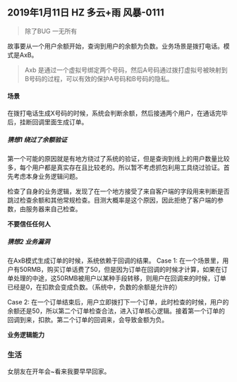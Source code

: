 ## 2019年1月11日 HZ 多云+雨  风暴-0111

> 除了BUG 一无所有

故事要从一个用户余额开始，查询到用户的余额为负数。业务场景是拨打电话。模式是AxB。
> Axb 是通过一个虚拟号绑定两个号码，然后A号码通过拨打虚拟号被映射到B号码的过程，可以有效的保护A号码和B号码的隐私。

#### 场景
在拨打电话生成X号码的时候，系统会判断余额，然后接通两个用户，在通话完毕后，挂断回调里面生成订单。


##### 猜想1 绕过了余额验证

第一个可能的原因就是有地方绕过了系统的验证，但是查询到线上的用户数量比较多，每个用户都是真实存在且比较老的。所以暂不考虑抓包利用工具绕过验证。首先考虑本身业务逻辑问题。

检查了自身的业务逻辑，发现了在一个地方接受了来自客户端的字段用来判断是否跳过检查余额和其他常规检查。目测大概率是这个原因，因此拒绝了客户端的参数，由服务器来自己检查。

**不要信任任何人**

##### 猜想2 业务漏洞
在AxB模式生成订单的时候，系统依赖于回调的结果。 
Case 1: 在一个场景里，用户有50RMB，购买订单话费了50，但是因为订单在回调的时候才计算，如果在订单处理的中途，这50RMB被用户以某种手段转移，则用户在回调来的时候，订单已经是0，在扣款会变成负数。（系统中，负数的余额是允许的）

Case 2: 在一个订单结束后，用户立即拨打下一个订单，此时检查的时候，用户的余额还是50，所以第二个订单检查合法，进入订单核心逻辑。接着第一个订单的回调到来，扣款。第二个订单的回调来，会导致金额为负。

**业务逻辑能力**

### 生活
女朋友在开年会~看来我要早早回家。





